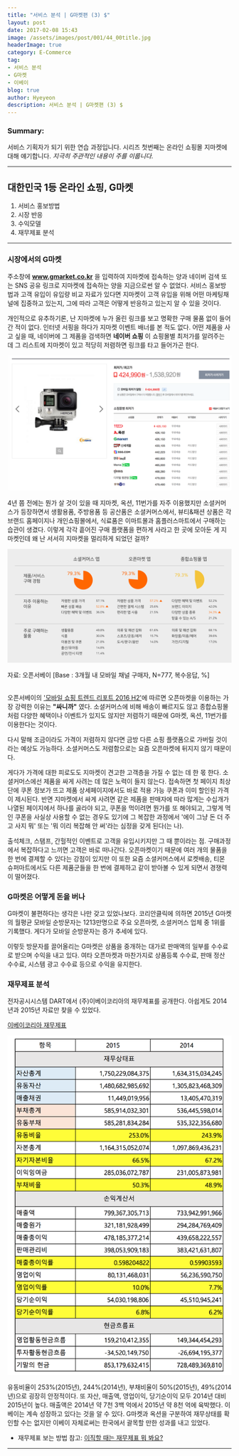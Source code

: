 ```yaml
---
title: "서비스 분석 | G마켓편 (3) $"
layout: post
date: 2017-02-08 15:43
image: /assets/images/post/001/44_00title.jpg
headerImage: true
category: E-Commerce
tag:
- 서비스 분석
- G마켓
- 이베이
blog: true
author: Hyeyeon
description: 서비스 분석 | G마켓편 (3) $
---
```


### Summary:

서비스 기획자가 되기 위한 연습 과정입니다. 시리즈 첫번째는 온라인 쇼핑몰 지마켓에 대해 얘기합니다.
*지극히 주관적인 내용이 주를 이룹니다.*

---

## 대한민국 1등 온라인 쇼핑, G마켓

1. 서비스 홍보방법
2. 시장 반응
3. 수익모델
4. 재무제표 분석

---

### 시장에서의 G마켓

주소창에 **www.gmarket.co.kr** 을 입력하여 지마켓에 접속하는 양과 네이버 검색 또는 SNS 공유 링크로 지마켓에 접속하는 양을 지금으로썬 알 수 없었다. 서비스 홍보방법과 고객 유입이 유입량 비교 자료가 있다면 지마켓이 고객 유입을 위해 어떤 마케팅채널에 집중하고 있는지, 그에 따라 고객은 어떻게 반응하고 있는지 알 수 있을 것이다.

개인적으로 유추하기론, 난 지마켓에 누가 올린 링크를 보고 명확한 구매 물품 없이 들어간 적이 없다. 인터넷 서핑을 하다가 지마켓 이벤트 배너를 본 적도 없다. 어떤 제품을 사고 싶을 때, 네이버에 그 제품을 검색하면 **네이버 쇼핑** 이 쇼핑몰별 최저가를 알려주는 데 그 리스트에 지마켓이 있고 적당히 저렴하면 링크를 타고 들어가곤 한다.

![pic1](/assets/images/post/001/50_01.png)

4년 쯤 전에는 뭔가 살 것이 있을 때 지마켓, 옥션, 11번가를 자주 이용했지만 소셜커머스가 등장하면서 생활용품, 주방용품 등 공산품은 소셜커머스에서, 뷰티&패션 상품은 각 브랜드 홈페이지나 개인쇼핑몰에서, 식료품은 이마트몰과 홈플러스마트에서 구매하는 습관이 생겼다. 이렇게 각각 흩어진 구매 플랫폼을 편하게 사라고 한 곳에 모아둔 게 지마켓인데 왜 난 서서히 지마켓을 멀리하게 되었던 걸까?

![pic2](/assets/images/post/001/50_02.png)
<figcaption class='caption'>자료: 오픈서베이 [Base : 3개월 내 모바일 채널 구매자, N=777, 복수응답, %]</figcaption>

<br>

오픈서베이의 ['모바일 쇼핑 트렌드 리포트 2016 H2'](https://www.opensurvey.co.kr/blog/trendreport/mobileshopping_report_2016-2/)에 따르면 오픈마켓을 이용하는 가장 강력한 이유는 **"싸니까"** 였다. 소셜커머스에 비해 배송이 빠르지도 않고 종합쇼핑몰처럼 다양한 혜택이나 이벤트가 있지도 않지만 저렴하기 때문에 G마켓, 옥션, 11번가를 이용한다는 것이다.

다시 말해 조금이라도 가격이 저렴하지 않다면 금방 다른 쇼핑 플랫폼으로 가버릴 것이라는 예상도 가능하다. 소셜커머스도 저렴함으로는 요즘 오픈마켓에 뒤지지 않기 때문이다.

게다가 가격에 대한 피로도도 지마켓이 견고한 고객층을 가질 수 없는 데 한 몫 한다. 소셜커머스에선 제품을 싸게 사려는 데 많은 노력이 들지 않는다. 접속하면 첫 페이지 최상단에 쿠폰 정보가 뜨고 제품 상세페이지에서도 바로 적용 가능 쿠폰과 이미 할인된 가격이 제시된다. 반면 지마켓에서 싸게 사려면 같은 제품을 판매자에 따라 많게는 수십개가 나열된 페이지에서 하나를 골라야 되고, 쿠폰을 먹이려면 뭔가를 또 해야되고, 그렇게 먹인 쿠폰을 사실상 사용할 수 없는 경우도 있기에 그 복잡한 과정에서 '에이 그냥 돈 더 주고 사지 뭐' 또는 '뭐 이리 복잡해 안 써'라는 심정을 갖게 된다(는 나).

출석체크, 스탬프, 간헐적인 이벤트로 고객을 유입시키지만 그 때 뿐이라는 점. 구매과정에서 복잡하다고 느끼면 고객은 바로 떠나간다. 오픈마켓이기 때문에 여러 개의 물품을 한 번에 결제할 수 있다는 강점이 있지만 이 또한 요즘 소셜커머스에서 로켓배송, 티몬 슈퍼마트에서도 다른 제품군들을 한 번에 결제하고 같이 받아볼 수 있게 되면서 경쟁력이 떨어졌다.

### G마켓은 어떻게 돈을 버나

G마켓이 불편하다는 생각은 나만 갖고 있었나보다. 코리안클릭에 의하면 2015년 G마켓의 월평균 모바일 순방문자는 1213만명으로 주요 오픈마켓, 소셜커머스 업체 중 1위를 기록했다. 게다가 모바일 순방문자는 증가 추세에 있다.

이렇듯 방문자를 끌어올리는 G마켓은 상품을 중개하는 대가로 판매액의 일부를 수수료로 받으며 수익을 내고 있다. 여타 오픈마켓과 마찬가지로 상품등록 수수료, 판매 정산 수수료, 시스템 광고 수수료 등으로 수익을 유지한다.

### 재무제표 분석

전자공시시스템 DART에서 (주)이베이코리아의 재무제표를 공개한다. 아쉽게도 2014년과 2015년 자료만 찾을 수 있었다.

[이베이코리아 재무제표](https://dart.fss.or.kr/dsaf001/main.do?rcpNo=20160330002909)

![pic3](/assets/images/post/001/50_03.png)

유동비율이 253%(2015년), 244%(2014년), 부채비율이 50%(2015년), 49%(2014년)으로 굉장히 안정적이다. 또 자산, 매출액, 영업이익, 당기순이익 모두 2014년 대비 2015년이 높다. 매출액은 2014년 약 7천 3백 억에서 2015년 약 8천 억에 육박했다. 이베이는 계속 성장하고 있다는 것을 알 수 있다. G마켓과 옥션을 구분하여 재무상태를 확인할 수는 없지만 이베이 자체로써는 한국에서 괄목할 만한 성과를 내고 있었다.

* 재무제표 보는 방법 참고: [이직할 때는 재무제표 뭐 봐요?](http://ppss.kr/archives/99056)

---
